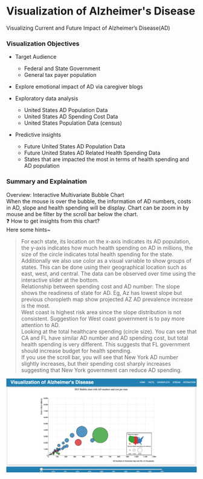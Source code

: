 # Visualization of Alzheimer's Disease
Visualizing Current and Future Impact of Alzheimer’s Disease(AD)

### Visualization Objectives
* Target Audience
    * Federal and State Government
    * General tax payer population

* Explore emotional impact of AD via caregiver blogs

* Exploratory data analysis
    * United States AD Population Data
    * United States AD Spending Cost Data
    * United States Population Data (census)

* Predictive insights
    * Future United States AD Population Data
    * Future United States AD Related Health Spending Data
    * States that are impacted the most in terms of health spending and AD population

### Summary and Explaination
Overview: Interactive Multivariate Bubble Chart  
When the mouse is over the bubble, the information of AD numbers, costs in AD, slope and health spending will be display. Chart can be zoom in by mouse and be filter by the scroll bar below the chart.  
:question: How to get insights from this chart?  
Here some hints~  
> For each state, its location on the x-axis indicates its AD population, the y-axis indicates how much health spending on AD in millions, the size of the circle indicates total health spending for the state. Additionally we also use color as a visual variable to show groups of states. This can be done using their geographical location such as east, west, and central. The data can be observed over time using the interactive slider at the bottom.  
Relationship between spending cost and AD number: The slope shows the readiness of state for AD. Eg, Az has lowest slope but previous choropleth map show projected AZ AD prevalence increase is the most.  
West coast is highest risk area since the slope distribution is not consistent. Suggestion for West coast government is to pay more attention to AD.  
Looking at the total healthcare spending (circle size). You can see that CA and FL have similar AD number and AD spending cost, but total health spending is very different. This suggests that FL government should increase budget for health spending.  
If you use the scroll bar, you will see that New York AD number slightly increases, but their spending cost sharply increases suggesting that New York government can reduce AD spending.  

[![bubble](/pic/bubble.png)](https://zishanfu.github.io/Visualization-of-Alzheimer-s-Disease/index.html)


